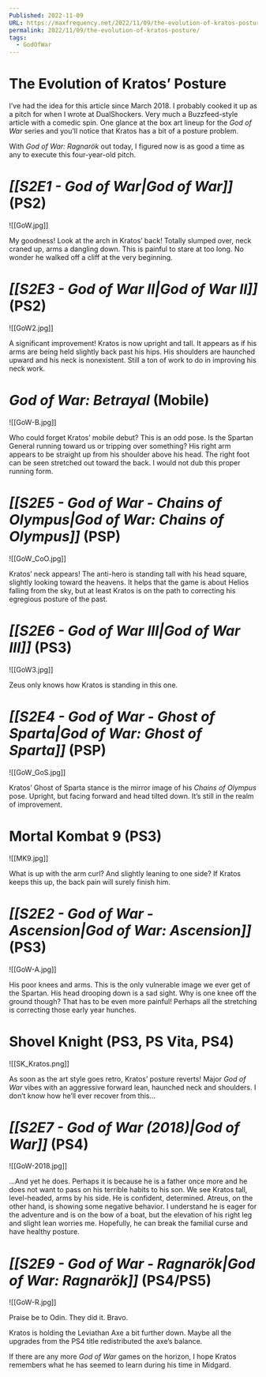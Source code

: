 ```yaml
---
Published: 2022-11-09
URL: https://maxfrequency.net/2022/11/09/the-evolution-of-kratos-posture/
permalink: 2022/11/09/the-evolution-of-kratos-posture/
tags:
  - GodOfWar
---
```

# The Evolution of Kratos’ Posture

I’ve had the idea for this article since March 2018. I probably cooked it up as a pitch for when I wrote at DualShockers. Very much a Buzzfeed-style article with a comedic spin. One glance at the box art lineup for the *God of War* series and you’ll notice that Kratos has a bit of a posture problem.

With *God of War: Ragnarök* out today, I figured now is as good a time as any to execute this four-year-old pitch.

# *[[S2E1 - God of War|God of War]]* (PS2)

![[GoW.jpg]]

My goodness! Look at the arch in Kratos’ back! Totally slumped over, neck craned up, arms a dangling down. This is painful to stare at too long. No wonder he walked off a cliff at the very beginning.

# *[[S2E3 - God of War II|God of War II]]* (PS2)

![[GoW2.jpg]]

A significant improvement! Kratos is now upright and tall. It appears as if his arms are being held slightly back past his hips. His shoulders are haunched upward and his neck is nonexistent. Still a ton of work to do in improving his neck work.

# *God of War: Betrayal* (Mobile)

![[GoW-B.jpg]]

Who could forget Kratos’ mobile debut? This is an odd pose. Is the Spartan General running toward us or tripping over something? His right arm appears to be straight up from his shoulder above his head. The right foot can be seen stretched out toward the back. I would not dub this proper running form.

# *[[S2E5 - God of War - Chains of Olympus|God of War: Chains of Olympus]]* (PSP)

![[GoW_CoO.jpg]]

Kratos’ neck appears! The anti-hero is standing tall with his head square, slightly looking toward the heavens. It helps that the game is about Helios falling from the sky, but at least Kratos is on the path to correcting his egregious posture of the past.

# *[[S2E6 - God of War III|God of War III]]* (PS3)

![[GoW3.jpg]]

Zeus only knows how Kratos is standing in this one.

# *[[S2E4 - God of War - Ghost of Sparta|God of War: Ghost of Sparta]]* (PSP)

![[GoW_GoS.jpg]]

Kratos’ Ghost of Sparta stance is the mirror image of his *Chains of Olympus* pose. Upright, but facing forward and head tilted down. It’s still in the realm of improvement.

# Mortal Kombat 9 (PS3)

![[MK9.jpg]]

What is up with the arm curl? And slightly leaning to one side? If Kratos keeps this up, the back pain will surely finish him.

# *[[S2E2 - God of War - Ascension|God of War: Ascension]]* (PS3)

![[GoW-A.jpg]]

His poor knees and arms. This is the only vulnerable image we ever get of the Spartan. His head drooping down is a sad sight. Why is one knee off the ground though? That has to be even more painful! Perhaps all the stretching is correcting those early year hunches.

# Shovel Knight (PS3, PS Vita, PS4)

![[SK_Kratos.png]]

As soon as the art style goes retro, Kratos’ posture reverts! Major *God of War* vibes with an aggressive forward lean, haunched neck and shoulders. I don’t know how he’ll ever recover from this…

# *[[S2E7 - God of War (2018)|God of War]]* (PS4)

![[GoW-2018.jpg]]

…And yet he does. Perhaps it is because he is a father once more and he does not want to pass on his terrible habits to his son. We see Kratos tall, level-headed, arms by his side. He is confident, determined. Atreus, on the other hand, is showing some negative behavior. I understand he is eager for the adventure and is on the bow of a boat, but the elevation of his right leg and slight lean worries me. Hopefully, he can break the familial curse and have healthy posture.

# *[[S2E9 - God of War - Ragnarök|God of War: Ragnarök]]* (PS4/PS5)

![[GoW-R.jpg]]

Praise be to Odin. They did it. Bravo.

Kratos is holding the Leviathan Axe a bit further down. Maybe all the upgrades from the PS4 title redistributed the axe’s balance.

If there are any more *God of War* games on the horizon, I hope Kratos remembers what he has seemed to learn during his time in Midgard.